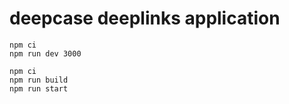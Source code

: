 # deepcase deeplinks application

```
npm ci
npm run dev 3000
```

```
npm ci
npm run build
npm run start
```